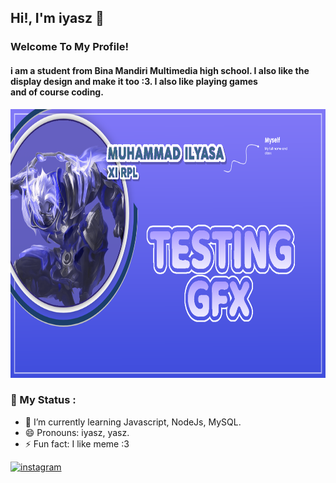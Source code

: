## Hi!, I'm iyasz 👋
### Welcome To My Profile!
#### i am a student from Bina Mandiri Multimedia high school. I also like the display design and make it too :3. I also like playing games <br> and of course coding.

<img src="bg.png" width="900" height="430">

### 💬 My Status :

- 🌱 I’m currently learning Javascript, NodeJs, MySQL. 
- 😄 Pronouns: iyasz, yasz. 
- ⚡ Fun fact: I like meme :3

 [<img src='https://cdn.jsdelivr.net/npm/simple-icons@3.0.1/icons/instagram.svg' alt='instagram' height='34'>](https://www.instagram.com/yaszavellia/)  
